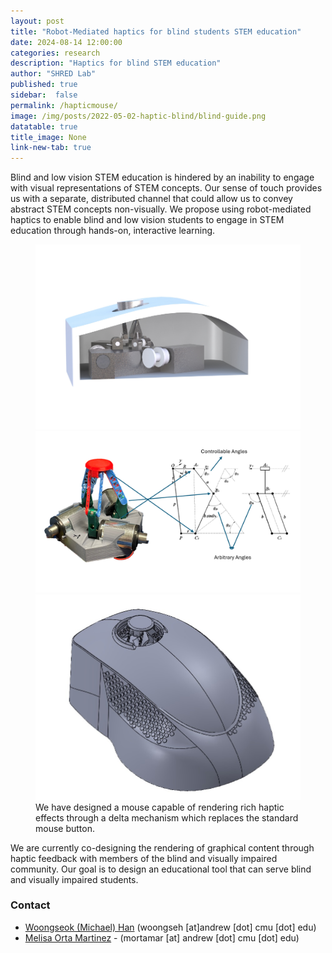 ```yaml
---
layout: post
title: "Robot-Mediated haptics for blind students STEM education"
date: 2024-08-14 12:00:00
categories: research
description: "Haptics for blind STEM education"
author: "SHRED Lab"
published: true
sidebar:  false
permalink: /hapticmouse/
image: /img/posts/2022-05-02-haptic-blind/blind-guide.png
datatable: true
title_image: None
link-new-tab: true
---
```


Blind and low vision STEM education is hindered by an inability to engage with visual representations of STEM concepts. Our sense of touch provides us with a separate, distributed channel that could allow us to convey abstract STEM concepts non-visually. We propose using robot-mediated haptics to enable blind and low vision students to engage in STEM education through hands-on, interactive learning.

<figure>
    <img src="/img/posts/2022-05-02-haptic-blind/blind-guide.png" />
    <img src="/img/posts/2022-05-02-haptic-blind/DeltaMech.png" />
    <img src="/img/posts/2022-05-02-haptic-blind/ergo-mouse.jpg" />
    <figcaption>
        We have designed a mouse capable of rendering rich haptic effects through a delta mechanism which replaces the standard mouse button.
    </figcaption>
</figure>

We are currently co-designing the rendering of graphical content through haptic feedback with members of the blind and visually impaired community. Our goal is to design an educational tool that can serve blind and visually impaired students.

### Contact
- [Woongseok (Michael) Han](https://shredlabcmu.github.io/team/michael/) (woongseh [at]andrew [dot] cmu [dot] edu) 
- [Melisa Orta Martinez](https://shredlabcmu.github.io/team/melisa/) - (mortamar [at] andrew [dot] cmu [dot] edu)
